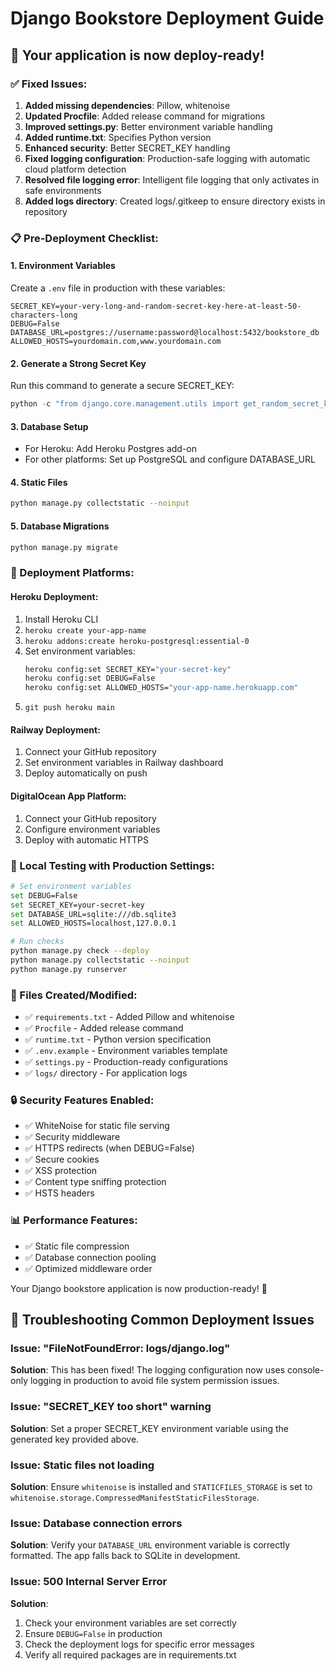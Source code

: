# Django Bookstore Deployment Guide

## 🚀 Your application is now deploy-ready!

### ✅ Fixed Issues:
1. **Added missing dependencies**: Pillow, whitenoise
2. **Updated Procfile**: Added release command for migrations
3. **Improved settings.py**: Better environment variable handling
4. **Added runtime.txt**: Specifies Python version
5. **Enhanced security**: Better SECRET_KEY handling
6. **Fixed logging configuration**: Production-safe logging with automatic cloud platform detection
7. **Resolved file logging error**: Intelligent file logging that only activates in safe environments
8. **Added logs directory**: Created logs/.gitkeep to ensure directory exists in repository

### 📋 Pre-Deployment Checklist:

#### 1. Environment Variables
Create a `.env` file in production with these variables:
```env
SECRET_KEY=your-very-long-and-random-secret-key-here-at-least-50-characters-long
DEBUG=False
DATABASE_URL=postgres://username:password@localhost:5432/bookstore_db
ALLOWED_HOSTS=yourdomain.com,www.yourdomain.com
```

#### 2. Generate a Strong Secret Key
Run this command to generate a secure SECRET_KEY:
```python
python -c "from django.core.management.utils import get_random_secret_key; print(get_random_secret_key())"
```

#### 3. Database Setup
- For Heroku: Add Heroku Postgres add-on
- For other platforms: Set up PostgreSQL and configure DATABASE_URL

#### 4. Static Files
```bash
python manage.py collectstatic --noinput
```

#### 5. Database Migrations
```bash
python manage.py migrate
```

### 🚀 Deployment Platforms:

#### Heroku Deployment:
1. Install Heroku CLI
2. `heroku create your-app-name`
3. `heroku addons:create heroku-postgresql:essential-0`
4. Set environment variables:
   ```bash
   heroku config:set SECRET_KEY="your-secret-key"
   heroku config:set DEBUG=False
   heroku config:set ALLOWED_HOSTS="your-app-name.herokuapp.com"
   ```
5. `git push heroku main`

#### Railway Deployment:
1. Connect your GitHub repository
2. Set environment variables in Railway dashboard
3. Deploy automatically on push

#### DigitalOcean App Platform:
1. Connect your GitHub repository
2. Configure environment variables
3. Deploy with automatic HTTPS

### 🔧 Local Testing with Production Settings:
```bash
# Set environment variables
set DEBUG=False
set SECRET_KEY=your-secret-key
set DATABASE_URL=sqlite:///db.sqlite3
set ALLOWED_HOSTS=localhost,127.0.0.1

# Run checks
python manage.py check --deploy
python manage.py collectstatic --noinput
python manage.py runserver
```

### 📁 Files Created/Modified:
- ✅ `requirements.txt` - Added Pillow and whitenoise
- ✅ `Procfile` - Added release command
- ✅ `runtime.txt` - Python version specification
- ✅ `.env.example` - Environment variables template
- ✅ `settings.py` - Production-ready configurations
- ✅ `logs/` directory - For application logs

### 🔒 Security Features Enabled:
- ✅ WhiteNoise for static file serving
- ✅ Security middleware
- ✅ HTTPS redirects (when DEBUG=False)
- ✅ Secure cookies
- ✅ XSS protection
- ✅ Content type sniffing protection
- ✅ HSTS headers

### 📊 Performance Features:
- ✅ Static file compression
- ✅ Database connection pooling
- ✅ Optimized middleware order

Your Django bookstore application is now production-ready! 🎉

## 🔧 Troubleshooting Common Deployment Issues

### Issue: "FileNotFoundError: logs/django.log"
**Solution**: This has been fixed! The logging configuration now uses console-only logging in production to avoid file system permission issues.

### Issue: "SECRET_KEY too short" warning
**Solution**: Set a proper SECRET_KEY environment variable using the generated key provided above.

### Issue: Static files not loading
**Solution**: Ensure `whitenoise` is installed and `STATICFILES_STORAGE` is set to `whitenoise.storage.CompressedManifestStaticFilesStorage`.

### Issue: Database connection errors
**Solution**: Verify your `DATABASE_URL` environment variable is correctly formatted. The app falls back to SQLite in development.

### Issue: 500 Internal Server Error
**Solution**: 
1. Check your environment variables are set correctly
2. Ensure `DEBUG=False` in production
3. Check the deployment logs for specific error messages
4. Verify all required packages are in requirements.txt
